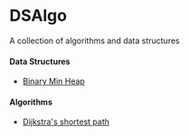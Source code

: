 # DSAlgo
A collection of algorithms and data structures


#### Data Structures
- [Binary Min Heap](src/main/java/com/thejeswar/dsalgo/datastructures/priorityqueue/BinaryHeap.java)

#### Algorithms
- [Dijkstra's shortest path](src/main/java/com/thejeswar/dsalgo/algorithms/graphtheory/DijkstrasShortestPath.java)
